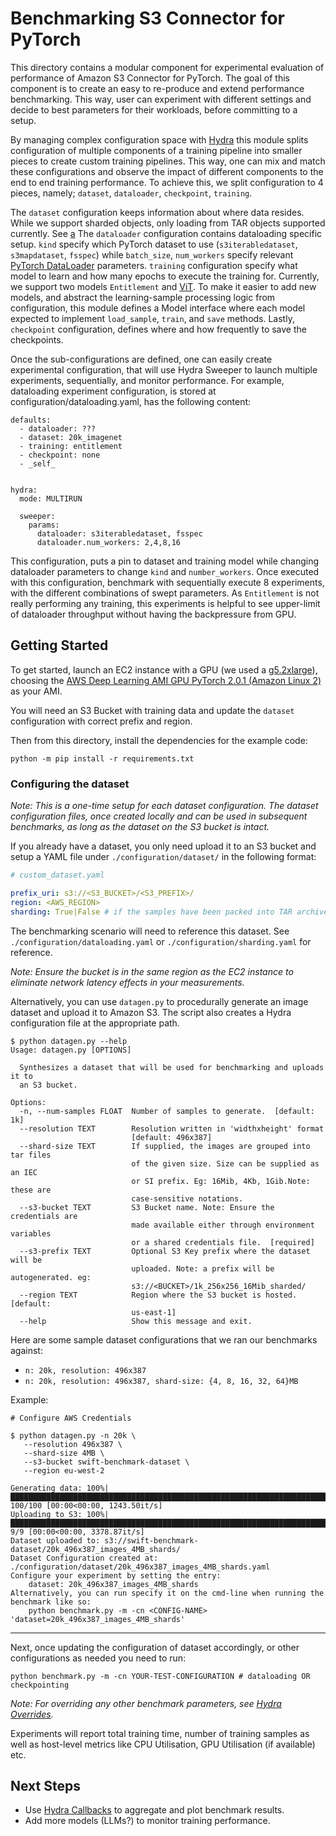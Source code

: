 # Benchmarking S3 Connector for PyTorch

This directory contains a modular component for experimental evaluation of performance of Amazon S3 Connector for
PyTorch.
The goal of this component is to create an easy to re-produce and extend performance benchmarking. This way, user can
experiment with different settings and decide to best parameters for their workloads, before committing to a setup.

By managing complex configuration space with [Hydra](https://hydra.cc/) this module splits configuration of multiple
components of a training pipeline into smaller pieces to create custom
training pipelines. This way, one can mix and match these configurations and observe the impact of different components
to
the end to end training performance. To achieve this, we split configuration to 4 pieces,
namely; `dataset`, `dataloader`, `checkpoint`, `training`.

The `dataset` configuration keeps information about where data resides. While we support sharded objects, only loading
from TAR objects supported currently. See [a](#benchmarking-s3-connector-for-pytorch)
The `dataloader` configuration contains dataloading specific setup. `kind` specify which PyTorch dataset to
use (`s3iterabledataset`, `s3mapdataset`, `fsspec`) while
`batch_size`, `num_workers` specify
relevant [PyTorch DataLoader](https://pytorch.org/tutorials/beginner/basics/data_tutorial.html) parameters. `training`
configuration specify what model to learn and how many epochs to execute the training for. Currently, we support two
models `Entitlement` and [ViT](https://huggingface.co/docs/transformers/model_doc/vit).
To make it easier to add new models, and abstract the learning-sample processing logic from configuration, this module
defines a Model interface where each model expected to implement
`load_sample`, `train`, and `save` methods. Lastly, `checkpoint` configuration, defines where and how frequently to save
the checkpoints.

Once the sub-configurations are defined, one can easily create experimental configuration, that will use Hydra Sweeper
to launch multiple experiments, sequentially, and monitor performance.
For example, dataloading experiment configuration, is stored at configuration/dataloading.yaml, has the following
content:

```
defaults:
  - dataloader: ???
  - dataset: 20k_imagenet
  - training: entitlement
  - checkpoint: none
  - _self_


hydra:
  mode: MULTIRUN

  sweeper:
    params:
      dataloader: s3iterabledataset, fsspec
      dataloader.num_workers: 2,4,8,16
```

This configuration, puts a pin to dataset and training model while changing dataloader parameters to change `kind`
and `number_workers`. Once executed with this configuration, benchmark with sequentially execute 8 experiments,
with the different combinations of swept parameters. As `Entitlement` is not really performing any training, this
experiments is helpful to see upper-limit of dataloader throughput without having the backpressure from GPU.

## Getting Started

To get started, launch an EC2 instance with a GPU (we used
a [g5.2xlarge](https://aws.amazon.com/ec2/instance-types/g5/)),
choosing
the [AWS Deep Learning AMI GPU PyTorch 2.0.1 (Amazon Linux 2)](https://aws.amazon.com/releasenotes/aws-deep-learning-ami-gpu-pytorch-2-0-amazon-linux-2/)
as your AMI.

You will need an S3 Bucket with training data and update the `dataset` configuration with correct prefix and region.

Then from this directory, install the dependencies for the example code:

    python -m pip install -r requirements.txt

### Configuring the dataset

_Note: This is a one-time setup for each dataset configuration. The dataset configuration files, once created locally
and can be used in subsequent benchmarks, as long as the dataset on the S3 bucket is intact._

If you already have a dataset, you only need upload it to an S3 bucket and setup a YAML file under
`./configuration/dataset/` in the following format:
```yaml
# custom_dataset.yaml

prefix_uri: s3://<S3_BUCKET>/<S3_PREFIX>/
region: <AWS_REGION>
sharding: True|False # if the samples have been packed into TAR archives.
```
The benchmarking scenario will need to reference this dataset. See `./configuration/dataloading.yaml` or `./configuration/sharding.yaml` for reference.

_Note: Ensure the bucket is in the same region as the EC2 instance to eliminate network latency effects in your measurements._

Alternatively, you can use `datagen.py` to procedurally generate an image dataset and upload it to Amazon S3. The script
also creates a Hydra configuration file at the appropriate path.

```
$ python datagen.py --help
Usage: datagen.py [OPTIONS]

  Synthesizes a dataset that will be used for benchmarking and uploads it to
  an S3 bucket.

Options:
  -n, --num-samples FLOAT  Number of samples to generate.  [default: 1k]
  --resolution TEXT        Resolution written in 'widthxheight' format
                           [default: 496x387]
  --shard-size TEXT        If supplied, the images are grouped into tar files
                           of the given size. Size can be supplied as an IEC
                           or SI prefix. Eg: 16Mib, 4Kb, 1Gib.Note: these are
                           case-sensitive notations.
  --s3-bucket TEXT         S3 Bucket name. Note: Ensure the credentials are
                           made available either through environment variables
                           or a shared credentials file.  [required]
  --s3-prefix TEXT         Optional S3 Key prefix where the dataset will be
                           uploaded. Note: a prefix will be autogenerated. eg:
                           s3://<BUCKET>/1k_256x256_16Mib_sharded/
  --region TEXT            Region where the S3 bucket is hosted.  [default:
                           us-east-1]
  --help                   Show this message and exit.

```

Here are some sample dataset configurations that we ran our benchmarks against:

- `n: 20k, resolution: 496x387`
- `n: 20k, resolution: 496x387, shard-size: {4, 8, 16, 32, 64}MB`

Example:

```
# Configure AWS Credentials

$ python datagen.py -n 20k \
   --resolution 496x387 \
   --shard-size 4MB \
   --s3-bucket swift-benchmark-dataset \
   --region eu-west-2

Generating data: 100%|█████████████████████████████████████████████████████████████████████████████████████████████████████████████████████████████████████| 100/100 [00:00<00:00, 1243.50it/s]
Uploading to S3: 100%|█████████████████████████████████████████████████████████████████████████████████████████████████████████████████████████████████████████| 9/9 [00:00<00:00, 3378.87it/s]
Dataset uploaded to: s3://swift-benchmark-dataset/20k_496x387_images_4MB_shards/
Dataset Configuration created at: ./configuration/dataset/20k_496x387_images_4MB_shards.yaml
Configure your experiment by setting the entry:
    dataset: 20k_496x387_images_4MB_shards
Alternatively, you can run specify it on the cmd-line when running the benchmark like so:
    python benchmark.py -m -cn <CONFIG-NAME> 'dataset=20k_496x387_images_4MB_shards'
```

---

Next, once updating the configuration of dataset accordingly, or other configurations as needed you need to run:

    python benchmark.py -m -cn YOUR-TEST-CONFIGURATION # dataloading OR checkpointing

_Note: For overriding any other benchmark parameters, see [Hydra Overrides](https://hydra.cc/docs/advanced/override_grammar/basic/)._

Experiments will report total training time, number of training samples as well as host-level metrics like CPU
Utilisation, GPU Utilisation (if available) etc.

## Next Steps

- Use [Hydra Callbacks](https://hydra.cc/docs/experimental/callbacks/) to aggregate and plot benchmark results.
- Add more models (LLMs?) to monitor training performance.